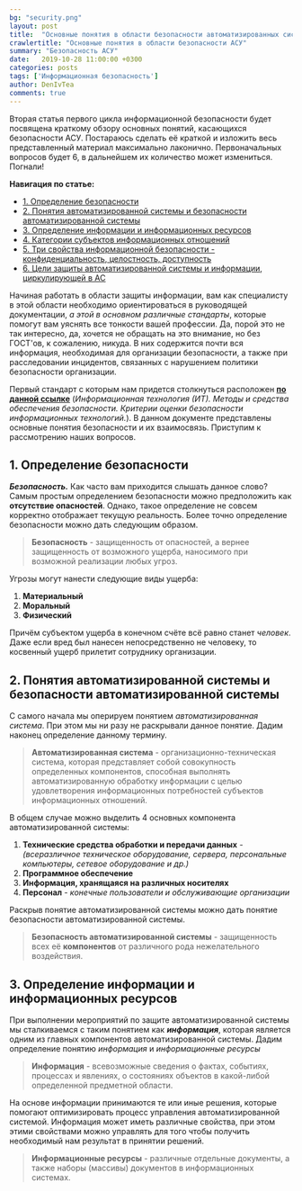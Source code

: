 ```yaml
---
bg: "security.png"
layout: post
title:  "Основные понятия в области безопасности автоматизированных систем"
crawlertitle: "Основные понятия в области безопасности АСУ"
summary: "Безопасность АСУ"
date:   2019-10-28 11:00:00 +0300
categories: posts
tags: ['Информационная безопасность']
author: DenIvTea
comments: true
---
```


Вторая статья первого цикла информационной безопасности будет посвящена краткому обзору основных понятий, касающихся безопасности АСУ. Постараюсь сделать её краткой и изложить весь представленный материал максимально лаконично.  Первоначальных вопросов будет 6, в дальнейшем их количество может измениться. Погнали!

**Навигация по статье:**

* <a href="#1">1. Определение безопасности</a>
* <a href="#2">2. Понятия автоматизированной системы и безопасности автоматизированной системы</a>
* <a href="#3">3. Определение информации и информационных ресурсов</a>
* <a href="#4">4. Категории субъектов информационных отношений</a>
* <a href="#5">5. Три свойства информационной безопасности - конфиденциальность, целостность, доступность</a>
* <a href="#6">6. Цели защиты автоматизированной системы и информации, циркулирующей в АС</a>

Начиная работать в области защиты информации, вам как специалисту в этой области необходимо ориентироваться в руководящей документации, *а этой в основном различные стандарты*, которые помогут вам уяснять все тонкости вашей профессии. Да, порой это не так интересно, да, хочется не обращать на это внимание, но без ГОСТ'ов, к сожалению, никуда. В них содержится почти вся информация, необходимая для организации безопасности, а также при расследовании инцидентов, связанных с нарушением политики безопасности организации.

Первый стандарт с которым нам придется столкнуться расположен [**по данной ссылке**](http://docs.cntd.ru/document/1200101777 "Информационная технология (ИТ). Методы и средства обеспечения безопасности. Критерии оценки безопасности информационных технологий.") (*Информационная технология (ИТ). Методы и средства обеспечения безопасности. Критерии оценки безопасности информационных технологий.*). В данном документе представлены основные понятия безопасности и их взаимосвязь. Приступим к рассмотрению наших вопросов.

<h2><a name="1">1. Определение безопасности</a></h2>

***Безопасность.*** Как часто вам приходится слышать данное слово? Самым простым определением безопасности можно предположить как **отсутствие опасностей**. Однако, такое определение не совсем корректно отображает текущую реальность. Более точно определение безопасности можно дать следующим образом.

> **Безопасность** - защищенность от опасностей, а вернее защищенность от возможного ущерба, наносимого при возможной реализации любых угроз.

Угрозы могут нанести следующие виды ущерба:
1. **Материальный**
2. **Моральный**
3. **Физический**

Причём субъектом ущерба в конечном счёте всё равно станет *человек*. Даже если вред был нанесен непосредственно не человеку, то косвенный ущерб прилетит сотруднику организации. 

<h2><a name="2">2. Понятия автоматизированной системы и безопасности автоматизированной системы</a></h2>

С самого начала мы оперируем понятием *автоматизированная система*. При этом мы ни разу не раскрывали данное понятие. Дадим наконец определение данному термину.

> **Автоматизированная система** - организационно-техническая система, которая представляет собой совокупность определенных компонентов, способная выполнять автоматизированную обработку информации с целью удовлетворения информационных потребностей субъектов информационных отношений.

В общем случае можно выделить 4 основных компонента автоматизированной системы:
1. **Технические средства обработки и передачи данных** - *(всеразличное техническое оборудование, сервера, персональные компьютеры, сетевое оборудование и др.)*
2. **Программное обеспечение**
3. **Информация, хранящаяся на различных носителях**
4. **Персонал** - *конечные пользователи и обслуживающие организации*

Раскрыв понятие автоматизированной системы можно дать понятие безопасности автоматизированной системы.

> **Безопасность автоматизированной системы** - защищенность всех её **компонентов** от различного рода нежелательного воздействия.

<h2><a name="3">3. Определение информации и информационных ресурсов</a></h2>

При выполнении мероприятий по защите автоматизированной системы мы сталкиваемся с таким понятием как ***информация***, которая является одним из главных компонентов автоматизированной системы. Дадим определение понятию *информация* и *информационные ресурсы*

> **Информация** - всевозможные сведения о фактах, событиях, процессах и явлениях, о состояниях объектов в какой-либой определенной предметной области.

На основе информации принимаются те или иные решения, которые помогают оптимизировать процесс управления автоматизированной системой. Информация может иметь различные свойства, при этом этими свойствами можно управлять для того чтобы получить необходимый нам результат в принятии решений.

> **Информационные ресурсы** - различные отдельные документы, а также наборы (массивы) документов в информационных системах.